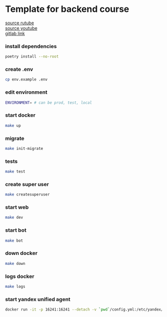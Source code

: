 # Template for backend course
[source rutube](https://rutube.ru/plst/799817/)  
[source youtube](https://youtube.com/playlist?list=PLrHK_KyUvYLNYjsUYbZ0n0VzT5djU3vfK&si=2BZ8h0AeL-45AQ6s)  
[gitlab link](https://gitlab.com/frukun1/doubletapp-django)
### install dependencies

```sh
poetry install --no-root
```

### create .env
```sh
cp env.example .env
```

### edit environment
```sh
ENVIRONMENT= # can be prod, test, local
```
### start docker
```sh
make up
```
### migrate
```sh
make init-migrate
```
### tests
```sh
make test
```
### create super user

```sh
make createsuperuser
```

### start web

```sh
make dev
```

### start bot

```sh
make bot
```

### down docker

```sh
make down
```

### logs docker

```sh
make logs
```

### start yandex unified agent

```sh
docker run -it -p 16241:16241 --detach -v `pwd`/config.yml:/etc/yandex/unified_agent/conf.d/config.yml -e FOLDER_ID=$FOLDER_ID cr.yandex/yc/unified-agent
```
